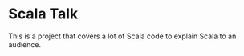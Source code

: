 Scala Talk
========================

This is a project that covers a lot of Scala code to explain Scala to an audience.